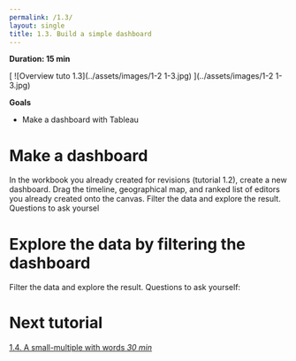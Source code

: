 ```yaml
---
permalink: /1.3/
layout: single
title: 1.3. Build a simple dashboard
---
```


**Duration: 15 min**

[
	![Overview tuto 1.3](../assets/images/1-2 1-3.jpg)
](../assets/images/1-2 1-3.jpg)

**Goals**
* Make a dashboard with Tableau

# Make a dashboard
In the workbook you already created for revisions (tutorial 1.2), create a new dashboard. 
Drag the timeline, geographical map, and ranked list of editors you already created onto the canvas.
Filter the data and explore the result.
Questions to ask yoursel

# Explore the data by filtering the dashboard 
Filter the data and explore the result.
Questions to ask yourself:


# Next tutorial

[1.4. A small-multiple with words *30 min*](../1.4/)
